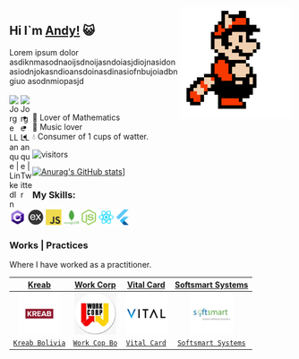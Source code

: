 <img align='right' src='https://github.com/xandyx2014/xandyx2014/blob/master/sprites/mario.gif' width='200"'>  



## Hi I`m [Andy!](https://github.com/xandyx2014) 😺

Lorem ipsum dolor asdiknmasodnaoijsdnoijasndoiasjdiojnasidonasiodnjokasndioansdoinasdinasiofnbujoiadbngiuo asodnmiopasjd
<br/>
<br/>
<a href="https://www.linkedin.com/in/jorgellanque/">
  <img align="left" alt="Jorge LLanque | LinkedIn" width="20px" src="https://cdn.iconscout.com/icon/free/png-256/linkedin-2506794-2100694.png" />
</a>
<a href="https://twitter.com/codeforever">
  <img align="left" alt="Jorge LLanque | Twitter" width="21px" src="https://raw.githubusercontent.com/anuraghazra/anuraghazra/master/assets/twitter.svg" />
</a>
<br/>

- 🧮 Lover of Mathematics
- 🎸 Music lover
- 💧 Consumer of 1 cups of watter.  



![visitors](https://visitor-badge.glitch.me/badge?page_id=xandyx2014.visitor-badge)



[![Anurag's GitHub stats](https://github-readme-stats.vercel.app/api?username=xandyx2014&theme=radical)](https://github.com/anuraghazra/github-readme-stats)]

<h3 align="left">My Skills: </h3>
<p align="left">
  <img src='https://github.com/xandyx2014/xandyx2014/blob/master/skills/csharp.png' height='28px'>
  <img src='https://github.com/xandyx2014/xandyx2014/blob/master/skills/express.png'  height='28px'>
  <img src='https://github.com/xandyx2014/xandyx2014/blob/master/skills/javascript.jpg'  height='28px'>
  <img src='https://github.com/xandyx2014/xandyx2014/blob/master/skills/mongo.png'  height='28px'>
  <img src='https://github.com/xandyx2014/xandyx2014/blob/master/skills/nodejs.png'  height='28px'>
  <img src='https://github.com/xandyx2014/xandyx2014/blob/master/skills/react.png'  height='28px'>
  <img src='https://github.com/xandyx2014/xandyx2014/blob/master/skills/flutter.png' height='28px'>
</p>

<h3 align="left">Works | Practices</h3>
<p align="left">Where I have worked as a practitioner.</p>

| <a href="https://kreab.com/santa-cruz-de-la-sierra/" target="_blank">**Kreab**</a> | <a href="https://www.facebook.com/WorkCorp/" target="_blank">**Work Corp**</a> |<a href="https://www.facebook.com/WorkCorp/" target="_blank">**Vital Card**</a> | <a href="https://www.facebook.com/WorkCorp/" target="_blank">**Softsmart Systems**</a> |
|:---: | :---: | :---: | :---: |
| <img align='center' src='https://github.com/xandyx2014/xandyx2014/blob/master/projects/workcop.jpg' height='75px'> | <img align='center' src='https://github.com/xandyx2014/xandyx2014/blob/master/projects/workcop2.jpg' height='75px'> | <img align='center' src='https://github.com/xandyx2014/xandyx2014/blob/master/projects/vital.png' height='75px'> | <img align='center' src='https://github.com/xandyx2014/xandyx2014/blob/master/projects/soft.jpg' height='75px'> |
| <a href="https://kreab.com/santa-cruz-de-la-sierra/" target="_blank">`Kreab Bolivia`</a> | <a href="https://www.facebook.com/WorkCorp/" target="_blank">`Work Cop Bo`</a> | <a href="https://www.vitalcard.com/" target="_blank">`Vital Card`</a> | <a href="https://softsmartinc.com/" target="_blank">`Softsmart Systems`</a> 

